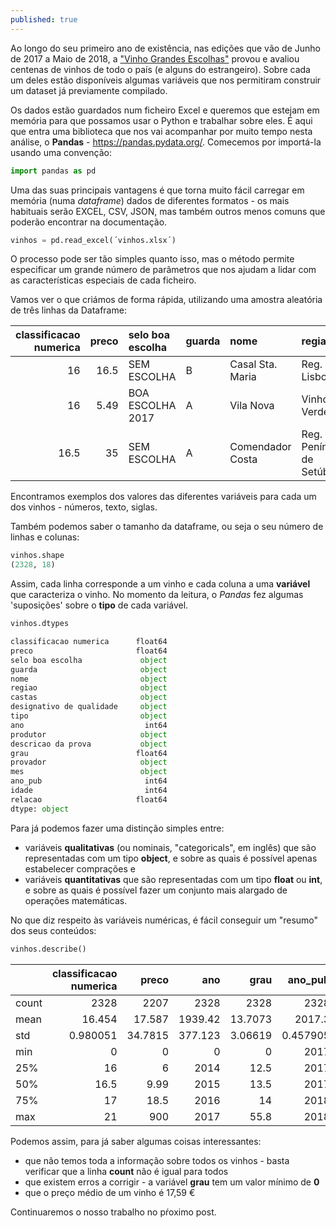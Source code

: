 ```yaml
---
published: true
---
```

Ao longo do seu primeiro ano de existência, nas edições que vão de Junho de 2017 a Maio de 2018, a ["Vinho Grandes Escolhas"](https://grandesescolhas.com/) provou e avaliou centenas de vinhos de todo o país (e alguns do estrangeiro). Sobre cada um deles estão disponíveis algumas variáveis que nos permitiram construir um dataset já previamente compilado.

Os dados estão guardados num ficheiro Excel e queremos que estejam em memória para que possamos usar o Python e trabalhar sobre eles. É aqui que entra uma biblioteca que nos vai acompanhar por muito tempo nesta análise, o **Pandas** - https://pandas.pydata.org/. Comecemos por importá-la usando uma convenção:

```python
import pandas as pd
```

Uma das suas principais vantagens é que torna muito fácil carregar em memória (numa *dataframe*) dados de diferentes formatos - os mais habituais serão EXCEL, CSV, JSON, mas também outros menos comuns que poderão encontrar na documentação.

```python
vinhos = pd.read_excel(´vinhos.xlsx´)
```

O processo pode ser tão simples quanto isso, mas o método permite especificar um grande número de parâmetros que nos ajudam a lidar com as características especiais de cada ficheiro.

Vamos ver o que criámos de forma rápida, utilizando uma amostra aleatória de três linhas da Dataframe:

|   classificacao numerica |   preco | selo boa escolha   | guarda   | nome             | regiao                    | castas    |
|-------------------------:|--------:|:-------------------|:---------|:-----------------|:--------------------------|:----------|
|                     16   |   16.5  | SEM ESCOLHA        | B        | Casal Sta. Maria | Reg. Lisboa               | Malvasia  |
|                     16   |    5.49 | BOA ESCOLHA 2017   | A        | Vila Nova        | Vinho Verde               | nan       |
|                     16.5 |   35    | SEM ESCOLHA        | A        | Comendador Costa | Reg. Península de Setúbal | Encruzado |


Encontramos exemplos dos valores das diferentes variáveis para cada um dos vinhos - números, texto, siglas.

Também podemos saber o tamanho da dataframe, ou seja o seu número de linhas e colunas:

```python
vinhos.shape
(2328, 18)
```

Assim, cada linha corresponde a um vinho e cada coluna a uma **variável** que caracteriza o vinho. No momento da leitura, o *Pandas* fez algumas 'suposições' sobre o **tipo** de cada variável.

```python
vinhos.dtypes

classificacao numerica      float64
preco                       float64
selo boa escolha             object
guarda                       object
nome                         object
regiao                       object
castas                       object
designativo de qualidade     object
tipo                         object
ano                           int64
produtor                     object
descricao da prova           object
grau                        float64
provador                     object
mes                          object
ano_pub                       int64
idade                         int64
relacao                     float64
dtype: object
```
Para já podemos fazer uma distinção simples entre:
* variáveis **qualitativas** (ou nominais, "categoricals", em inglês) que são representadas com um tipo **object**, e sobre as quais é possível apenas estabelecer comprações e
* variáveis **quantitativas** que são representadas com um tipo **float** ou **int**, e sobre as quais é possível fazer um conjunto mais alargado de operações matemáticas.

No que diz respeito às variáveis numéricas, é fácil conseguir um "resumo" dos seus conteúdos:

```python
vinhos.describe()
```

||   classificacao numerica |     preco |      ano |       grau |     ano_pub |     idade |   relacao |
|-|-------------------------:|----------:|---------:|-----------:|------------:|----------:|----------:|
|count|              2328        | 2207      | 2328     | 2328       | 2328        | 2328      |  2207     |
|mean|                16.454    |   17.587  | 1939.42  |   13.7073  | 2017.3      |   77.8763 |   inf     |
|std|                 0.980051 |   34.7815 |  377.123 |    3.06619 |    0.457905 |  377.133  |   nan     |
|min|                 0        |    0      |    0     |    0       | 2017        |    1      |     0     |
|25%|                16        |    6      | 2014     |   12.5     | 2017        |    1      |     0.905 |
|50%|                16.5      |    9.99   | 2015     |   13.5     | 2017        |    2      |     1.65  |
|75%|                17        |   18.5    | 2016     |   14       | 2018        |    4      |     2.67  |
|max|                21        |  900      | 2017     |   55.8     | 2018        | 2018      |   inf     |

Podemos assim, para já saber algumas coisas interessantes:
* que não temos toda a informação sobre todos os vinhos - basta verificar que a linha **count** não é igual para todos
* que existem erros a corrigir - a variável **grau** tem um valor mínimo de **0**
* que o preço médio de um vinho é 17,59 €

Continuaremos o nosso trabalho no pŕoximo post.
